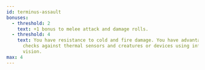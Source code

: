 ```yaml
---
id: terminus-assault
bonuses:
  - threshold: 2
    text: +1 bonus to melee attack and damage rolls.
  - threshold: 4
    text: You have resistance to cold and fire damage. You have advantage on stealth
      checks against thermal sensors and creatures or devices using infrared
      vision.
max: 4
---
```

